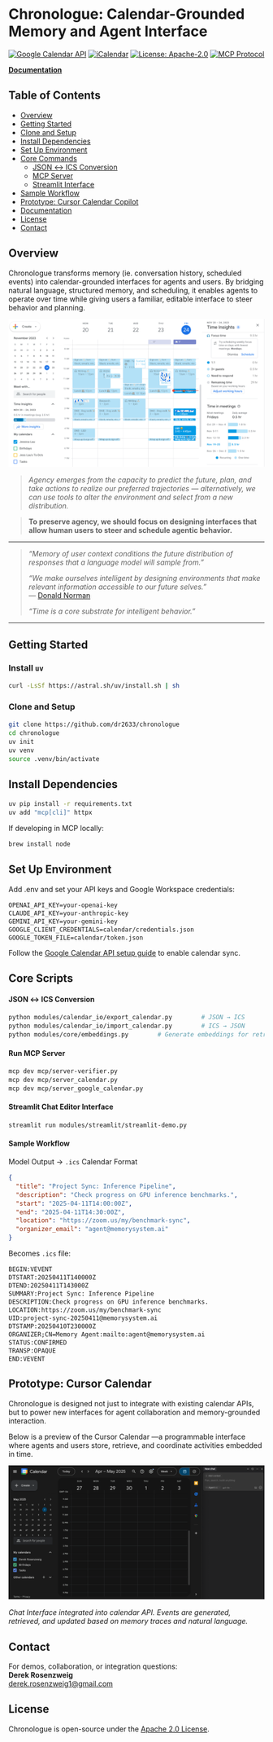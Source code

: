 # Chronologue: Calendar-Grounded Memory and Agent Interface 

[![Google Calendar API](https://img.shields.io/badge/Google%20Calendar-API%20Integration-green)](https://developers.google.com/calendar)
[![iCalendar](https://img.shields.io/badge/iCalendar-Compatible-blue)](https://datatracker.ietf.org/doc/html/rfc5545)
[![License: Apache-2.0](https://img.shields.io/badge/License-Apache_2.0-blue.svg)](https://opensource.org/licenses/Apache-2.0)
[![MCP Protocol](https://img.shields.io/badge/Model%20Context%20Protocol-Integration-purple)](https://github.com/modelcontextprotocol)

[**Documentation**](https://docs.chronologue.ai)

## Table of Contents

- [Overview](#overview)
- [Getting Started](#getting-started)
- [Clone and Setup](#clone-and-setup)
- [Install Dependencies](#install-dependencies)
- [Set Up Environment](#set-up-environment)
- [Core Commands](#core-commands)
  - [JSON ↔ ICS Conversion](#json--ics-conversion)
  - [MCP Server](#mcp-server)
  - [Streamlit Interface](#streamlit-interface)
- [Sample Workflow](#sample-workflow)
- [Prototype: Cursor Calendar Copilot](#prototype-cursor-calendar-copilot)
- [Documentation](#-documentation)
- [License](#license)
- [Contact](#contact)


## Overview

Chronologue transforms memory (ie. conversation history, scheduled events) into calendar-grounded interfaces for agents and users. By bridging natural language, structured memory, and scheduling, it enables agents to operate over time while giving users a familiar, editable interface to steer behavior and planning.

<img src="figures/calendar-example.png" width="600">

>*Agency emerges from the capacity to predict the future, plan, and take actions to realize our preferred trajectories — alternatively, we can use tools to alter the environment and select from a new distribution.*

>**To preserve agency, we should focus on designing interfaces that allow human users to steer and schedule agentic behavior.** 

--- 

> *“Memory of user context conditions the future distribution of responses that a language model will sample from.”*
>
> *“We make ourselves intelligent by designing environments that make relevant information accessible to our future selves.”*  
> — [Donald Norman](https://jnd.org/)
>
> *“Time is a core substrate for intelligent behavior.”*
> 

---

## Getting Started 


### Install `uv`


```bash
curl -LsSf https://astral.sh/uv/install.sh | sh
```

### Clone and Setup 

```bash
git clone https://github.com/dr2633/chronologue
cd chronologue
uv init
uv venv
source .venv/bin/activate
```

## Install Dependencies 

```bash
uv pip install -r requirements.txt
uv add "mcp[cli]" httpx
```

If developing in MCP locally: 

```bash
brew install node
```

## Set Up Environment 

Add .env and set your API keys and Google Workspace credentials: 

```
OPENAI_API_KEY=your-openai-key
CLAUDE_API_KEY=your-anthropic-key
GEMINI_API_KEY=your-gemini-key
GOOGLE_CLIENT_CREDENTIALS=calendar/credentials.json
GOOGLE_TOKEN_FILE=calendar/token.json
```

Follow the [Google Calendar API setup guide](calendar/google_API_setup.md) to enable calendar sync.

## Core Scripts 

#### JSON ↔ ICS Conversion

```bash
python modules/calendar_io/export_calendar.py        # JSON → ICS
python modules/calendar_io/import_calendar.py        # ICS → JSON
python modules/core/embeddings.py        # Generate embeddings for retrieval
```

#### Run MCP Server 

```bash
mcp dev mcp/server-verifier.py
mcp dev mcp/server_calendar.py
mcp dev mcp/server_google_calendar.py
```

#### Streamlit Chat Editor Interface 

```bash
streamlit run modules/streamlit/streamlit-demo.py
```


#### Sample Workflow 

Model Output → `.ics` Calendar Format

```json
{
  "title": "Project Sync: Inference Pipeline",
  "description": "Check progress on GPU inference benchmarks.",
  "start": "2025-04-11T14:00:00Z",
  "end": "2025-04-11T14:30:00Z",
  "location": "https://zoom.us/my/benchmark-sync",
  "organizer_email": "agent@memorysystem.ai"
}
```

Becomes `.ics` file: 

```
BEGIN:VEVENT
DTSTART:20250411T140000Z
DTEND:20250411T143000Z
SUMMARY:Project Sync: Inference Pipeline
DESCRIPTION:Check progress on GPU inference benchmarks.
LOCATION:https://zoom.us/my/benchmark-sync
UID:project-sync-20250411@memorysystem.ai
DTSTAMP:20250410T230000Z
ORGANIZER;CN=Memory Agent:mailto:agent@memorysystem.ai
STATUS:CONFIRMED
TRANSP:OPAQUE
END:VEVENT
```


## Prototype: Cursor Calendar 

Chronologue is designed not just to integrate with existing calendar APIs, but to power new interfaces for agent collaboration and memory-grounded interaction. 

Below is a preview of the Cursor Calendar —a programmable interface where agents and users store, retrieve, and coordinate activities embedded in time.

![Cursor Calendar Prototype](figures/cursor-cal.jpg)

*Chat Interface integrated into calendar API. Events are generated, retrieved, and updated based on memory traces and natural language.*


## Contact 

For demos, collaboration, or integration questions:  
**Derek Rosenzweig**  
derek.rosenzweig1@gmail.com  

## License

Chronologue is open-source under the [Apache 2.0 License](https://opensource.org/licenses/Apache-2.0).
